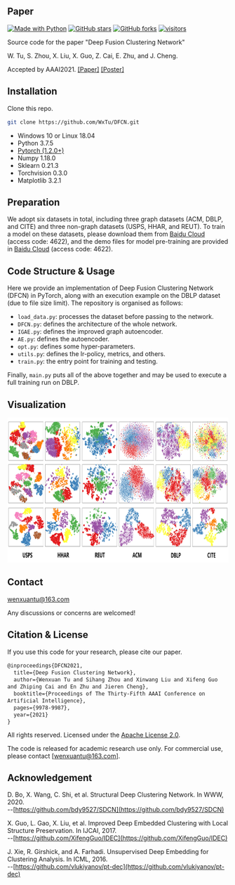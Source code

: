 [python-img]: https://img.shields.io/github/languages/top/WxTu/DFCN?color=lightgrey
[stars-img]: https://img.shields.io/github/stars/WxTu/DFCN?color=yellow
[stars-url]: https://github.com/WxTu/DFCN/stargazers
[fork-img]: https://img.shields.io/github/forks/WxTu/DFCN?color=lightblue&label=fork
[fork-url]: https://github.com/WxTu/DFCN/network/members
[visitors-img]: https://visitor-badge.glitch.me/badge?page_id=WxTu/DFCN
[adgc-url]: https://github.com/WxTu/DFCN


## Paper
[![Made with Python][python-img]][adgc-url]
[![GitHub stars][stars-img]][stars-url]
[![GitHub forks][fork-img]][fork-url]
[![visitors][visitors-img]][adgc-url]

Source code for the paper "Deep Fusion Clustering Network"<br>

W. Tu, S. Zhou, X. Liu, X. Guo, Z. Cai, E. Zhu, and J. Cheng.<br>

Accepted by AAAI2021. [[Paper]](https://arxiv.org/pdf/2012.09600.pdf) [[Poster]](./figure/DFCN_Poster.pdf) <br>



## Installation

Clone this repo.
```bash
git clone https://github.com/WxTu/DFCN.git
```

* Windows 10 or Linux 18.04
* Python 3.7.5
* [Pytorch (1.2.0+)](https://pytorch.org/)
* Numpy 1.18.0
* Sklearn 0.21.3
* Torchvision 0.3.0
* Matplotlib 3.2.1


## Preparation

We adopt six datasets in total, including three graph datasets (ACM, DBLP, and CITE) and three non-graph datasets (USPS, HHAR, and REUT). To train a model on these datasets, please download them from [Baidu Cloud](https://pan.baidu.com/s/1ykIPGLXLMtMqtgpXOq3_sQ) (access code: 4622), and the demo files for model pre-training are provided in [Baidu Cloud](https://pan.baidu.com/s/1DgOUEQe7NpCqlO3gE27P6g) (access code: 4622).

## Code Structure & Usage

Here we provide an implementation of Deep Fusion Clustering Network (DFCN) in PyTorch, along with an execution example on the DBLP dataset (due to file size limit). The repository is organised as follows:

- `load_data.py`: processes the dataset before passing to the network.
- `DFCN.py`: defines the architecture of the whole network.
- `IGAE.py`: defines the improved graph autoencoder.
- `AE.py`: defines the autoencoder.
- `opt.py`: defines some hyper-parameters.
- `utils.py`: defines the lr-policy, metrics, and others.
- `train.py`: the entry point for training and testing.

Finally, `main.py` puts all of the above together and may be used to execute a full training run on DBLP.

<span id="jump2"></span>

## Visualization
<div align=center><img width="800" height="330" src="./figure/2.jpg"/></div>

## Contact
[wenxuantu@163.com](wenxuantu@163.com)

Any discussions or concerns are welcomed!

## Citation & License
If you use this code for your research, please cite our paper.
```
@inproceedings{DFCN2021,
  title={Deep Fusion Clustering Network},
  author={Wenxuan Tu and Sihang Zhou and Xinwang Liu and Xifeng Guo and Zhiping Cai and En Zhu and Jieren Cheng},
  booktitle={Proceedings of The Thirty-Fifth AAAI Conference on Artificial Intelligence},
  pages={9978-9987},
  year={2021}
}
```

All rights reserved.
Licensed under the [Apache License 2.0](http://www.apache.org/licenses/LICENSE-2.0). 

The code is released for academic research use only. For commercial use, please contact [wenxuantu@163.com].

## Acknowledgement

D. Bo, X. Wang, C. Shi, et al. Structural Deep Clustering Network. In WWW, 2020.<br/> 
--[https://github.com/bdy9527/SDCN](https://github.com/bdy9527/SDCN)

X. Guo, L. Gao, X. Liu, et al. Improved Deep Embedded Clustering with Local Structure Preservation. In IJCAI, 2017.<br/>
--[https://github.com/XifengGuo/IDEC](https://github.com/XifengGuo/IDEC)

J. Xie, R. Girshick, and A. Farhadi. Unsupervised Deep Embedding for Clustering Analysis. In ICML, 2016.<br/>
--[https://github.com/vlukiyanov/pt-dec](https://github.com/vlukiyanov/pt-dec)
